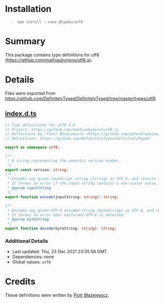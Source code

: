 # Installation
> `npm install --save @types/utf8`

# Summary
This package contains type definitions for utf8 (https://github.com/mathiasbynens/utf8.js).

# Details
Files were exported from https://github.com/DefinitelyTyped/DefinitelyTyped/tree/master/types/utf8.
## [index.d.ts](https://github.com/DefinitelyTyped/DefinitelyTyped/tree/master/types/utf8/index.d.ts)
````ts
// Type definitions for utf8 3.0
// Project: https://github.com/mathiasbynens/utf8.js
// Definitions by: Piotr Błażejewicz <https://github.com/peterblazejewicz>
// Definitions: https://github.com/DefinitelyTyped/DefinitelyTyped

export as namespace utf8;

/**
 * A string representing the semantic version number.
 */
export const version: string;
/**
 * Encodes any given JavaScript string (string) as UTF-8, and returns the UTF-8-encoded version of the string.
 * It throws an error if the input string contains a non-scalar value, i.e. a lone surrogate.
 * @param inputString
 */
export function encode(inputString: string): string;

/**
 * Decodes any given UTF-8-encoded string (byteString) as UTF-8, and returns the UTF-8-decoded version of the string.
 * It throws an error when malformed UTF-8 is detected.
 * @param byteString
 */
export function decode(byteString: string): string;

````

### Additional Details
 * Last updated: Thu, 23 Dec 2021 23:35:58 GMT
 * Dependencies: none
 * Global values: `utf8`

# Credits
These definitions were written by [Piotr Błażejewicz](https://github.com/peterblazejewicz).
